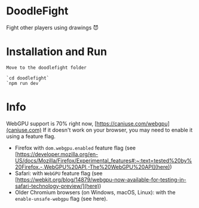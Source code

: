 # DoodleFight
Fight other players using drawings 😈

# Installation and Run
```
Move to the doodlefight folder

`cd doodlefight`
`npm run dev`

```

# Info
WebGPU support is 70% right now,
[https://caniuse.com/webgpu](caniuse.com)
If it doesn't work on your browser, you may need to enable it using a feature flag. 
- Firefox with `dom.webgpu.enabled` feature flag (see [https://developer.mozilla.org/en-US/docs/Mozilla/Firefox/Experimental_features#:~:text=tested%20by%20Firefox.-,WebGPU%20API,-The%20WebGPU%20API](here)) 
- Safari: with `WebGPU` feature flag (see [https://webkit.org/blog/14879/webgpu-now-available-for-testing-in-safari-technology-preview/](here))
- Older Chromium browsers (on Windows, macOS, Linux): with the `enable-unsafe-webgpu` flag (see here).